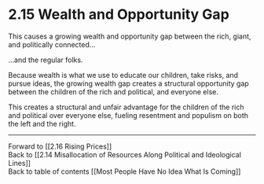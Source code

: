 # 2.15 Wealth and Opportunity Gap

This causes a growing wealth and opportunity gap between the rich, giant, and politically connected... 

...and the regular folks. 

Because wealth is what we use to educate our children, take risks, and pursue ideas, the growing wealth gap creates a structural opportunity gap between the children of the rich and political, and everyone else.  

This creates a structural and unfair advantage for the children of the rich and political over everyone else, fueling resentment and populism on both the left and the right. 

___

Forward to [[2.16 Rising Prices]]  
Back to [[2.14 Misallocation of Resources Along Political and Ideological Lines]]   
Back to table of contents [[Most People Have No Idea What Is Coming]]   



